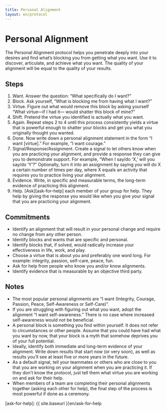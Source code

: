 ```yaml
---
title: Personal Alignment
layout: en/protocol
---
```

# Personal Alignment

The Personal Alignment protocol helps you penetrate deeply into your desires and find what’s blocking you from getting what you want. Use it to discover, articulate, and achieve what you want. The quality of your alignment will be equal to the quality of your results.

## Steps

1. Want. Answer the question: “What specifically do I want?”
2. Block. Ask yourself, “What is blocking me from having what I want?”
3. Virtue. Figure out what would remove this block by asking yourself “What virtue—if I had it— would shatter this block of mine?”
4. Shift. Pretend the virtue you identified is actually what you want.
5. Again. Repeat steps 2 to 4 until this process consistently yields a virtue that is powerful enough to shatter your blocks and get you what you originally thought you wanted.
6. Done. Now write down a personal alignment statement in the form “I want [virtue].” For example, “I want courage.”
7. Signal/Response/Assignment. Create a signal to let others know when you are practicing your alignment, and provide a response they can give you to demonstrate support. For example, “When I say/do ‘X,’ will you say/do ‘Y’?” Optionally, turn it into an assignment by saying you will do X a certain number of times per day, where X equals an activity that requires you to practice living your alignment.
8. Evidence. Write, in specific and measurable terms, the long-term evidence of practicing this alignment.
9. Help. [Ask][ask-for-help] each member of your group for help. They help by giving the response you would like when you give your signal that you are practicing your alignment.

## Commitments

* Identify an alignment that will result in your personal change and require no change from any other person.
* Identify blocks and wants that are specific and personal.
* Identify blocks that, if solved, would radically increase your effectiveness in life, work, and play.
* Choose a virtue that is about you and preferably one word long. For example: integrity, passion, self-care, peace, fun.
* Ask for help from people who know you and/or know alignments.
* Identify evidence that is measurable by an objective third party.

## Notes

* The most popular personal alignments are “I want (Integrity, Courage, Passion, Peace, Self-Awareness or Self-Care)”.
* If you are struggling with figuring out what you want, adopt the alignment “I want self-awareness.” There is no case where increased self-awareness would not be beneficial.
* A personal block is something you find within yourself. It does not refer to circumstances or other people. Assume that you could have had what you want by now, that your block is a myth that somehow deprives you of your full potential.
* Ideally, identify both immediate and long-term evidence of your alignment. Write down results that start now (or very soon), as well as results you’ll see at least five or more years in the future.
* As a default signal, tell your teammates or others who are close to you that you are working on your alignment when you are practicing it. If they don’t know the protocol, just tell them what virtue you are working on and ask for their help.
* When members of a team are completing their personal alignments together (asking each other for help), the final step of the process is most powerful if done as a ceremony.

[ask-for-help]: {{ site.baseurl }}en/ask-for-help
